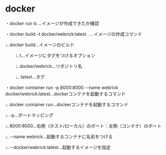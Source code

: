 # docker
・docker run ls ...イメージが作成できたか確認

・docker build -t docker/webrick:latest . ...イメージの作成コマンド

   ∟docker build...イメージのビルド
 
 　　 ∟t...イメージにタグをつけるオプション
 
 　　 ∟docker/webrick...リポジトリ名

 　　 ∟:latest...タグ

 ・docker container run -p 8000:8000 --name webrick docker/webrick:latest...dockerコンテナを起動するコマンド
 
   ∟docker container run...dockerコンテナを起動するコマンド

   ∟-p...ポートマッピング

   ∟8000:8000...右側（ホスト/ローカル）のポート：左側（コンテナ）のポート

   ∟--name webrick...起動するコンテナに名前をつける

   ∟--docker/webrick:latest...起動するイメージを指定

  
 

